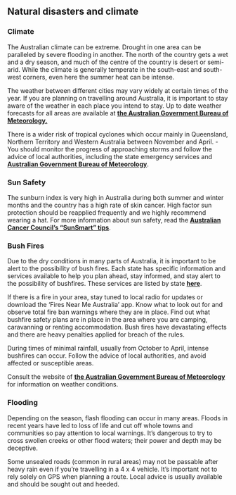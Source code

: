 ## Natural disasters and climate

### **Climate**

The Australian climate can be extreme. Drought in one area can be paralleled by severe flooding in another. The north of the country gets a wet and a dry season, and much of the centre of the country is desert or semi-arid. While the climate is generally temperate in the south-east and south-west corners, even here the summer heat can be intense.

The weather between different cities may vary widely at certain times of the year. If you are planning on travelling around Australia, it is important to stay aware of the weather in each place you intend to stay. Up to date weather forecasts for all areas are available at [**the Australian Government Bureau of Meteorology.**](http://www.bom.gov.au/)

There is a wider risk of tropical cyclones which occur mainly in Queensland, Northern Territory and Western Australia between November and April. -You should monitor the progress of approaching storms and follow the advice of local authorities, including the state emergency services and [**Australian Government Bureau of Meteorology**](http://www.bom.gov.au/).

### **Sun Safety**

The sunburn index is very high in Australia during both summer and winter months and the country has a high rate of skin cancer. High factor sun protection should be reapplied frequently and we highly recommend wearing a hat. For more information about sun safety, read the [**Australian Cancer Council’s “SunSmart” tips**](https://www.cancer.org.au/cancer-information/causes-and-prevention/sun-safety/be-sunsmart).

### **Bush Fires**

Due to the dry conditions in many parts of Australia, it is important to be alert to the possibility of bush fires. Each state has specific information and services available to help you plan ahead, stay informed, and stay alert to the possibility of bushfires. These services are listed by state [**here**](https://www.servicesaustralia.gov.au/preparing-for-natural-disasters?context=60042).

If there is a fire in your area, stay tuned to local radio for updates or download the ‘Fires Near Me Australia’ app. Know what to look out for and observe total fire ban warnings where they are in place. Find out what bushfire safety plans are in place in the area where you are camping, caravanning or renting accommodation. Bush fires have devastating effects and there are heavy penalties applied for breach of the rules.

During times of minimal rainfall, usually from October to April, intense bushfires can occur. Follow the advice of local authorities, and avoid affected or susceptible areas.

Consult the website of [**the Australian Government Bureau of Meteorology**](http://www.bom.gov.au/) for information on weather conditions.

### **Flooding**

Depending on the season, flash flooding can occur in many areas. Floods in recent years have led to loss of life and cut off whole towns and communities so pay attention to local warnings. It’s dangerous to try to cross swollen creeks or other flood waters; their power and depth may be deceptive.

Some unsealed roads (common in rural areas) may not be passable after heavy rain even if you’re travelling in a 4 x 4 vehicle. It’s important not to rely solely on GPS when planning a route. Local advice is usually available and should be sought out and heeded.